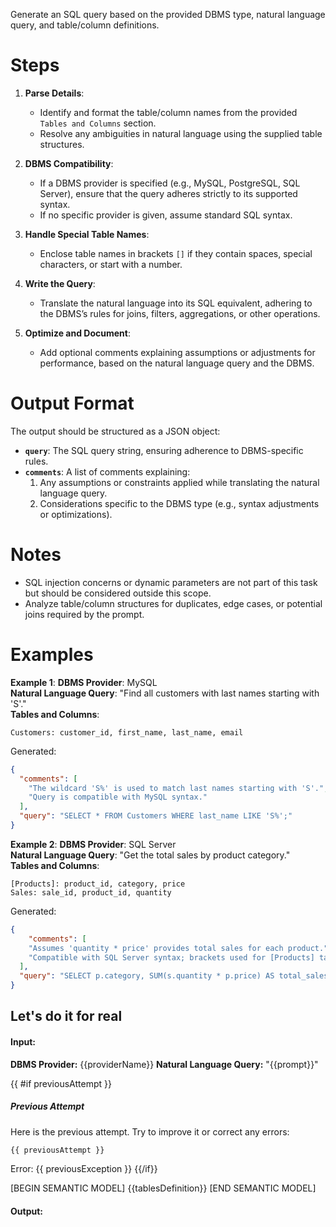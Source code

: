 ﻿Generate an SQL query based on the provided DBMS type, natural language query, and table/column definitions.

# Steps

1. **Parse Details**:
   - Identify and format the table/column names from the provided `Tables and Columns` section.
   - Resolve any ambiguities in natural language using the supplied table structures.

2. **DBMS Compatibility**:
   - If a DBMS provider is specified (e.g., MySQL, PostgreSQL, SQL Server), ensure that the query adheres strictly to its supported syntax.
   - If no specific provider is given, assume standard SQL syntax.

3. **Handle Special Table Names**:
   - Enclose table names in brackets `[]` if they contain spaces, special characters, or start with a number.

4. **Write the Query**:
   - Translate the natural language into its SQL equivalent, adhering to the DBMS’s rules for joins, filters, aggregations, or other operations.

5. **Optimize and Document**:
   - Add optional comments explaining assumptions or adjustments for performance, based on the natural language query and the DBMS.

# Output Format

The output should be structured as a JSON object:
- **`query`**: The SQL query string, ensuring adherence to DBMS-specific rules.
- **`comments`**: A list of comments explaining:
  1. Any assumptions or constraints applied while translating the natural language query.
  2. Considerations specific to the DBMS type (e.g., syntax adjustments or optimizations).

# Notes

- SQL injection concerns or dynamic parameters are not part of this task but should be considered outside this scope.
- Analyze table/column structures for duplicates, edge cases, or potential joins required by the prompt.

# Examples

**Example 1**:
**DBMS Provider**: MySQL  
**Natural Language Query**: "Find all customers with last names starting with 'S'."  
**Tables and Columns**:
```
Customers: customer_id, first_name, last_name, email
```
Generated:
```json
{
  "comments": [
    "The wildcard 'S%' is used to match last names starting with 'S'.",
    "Query is compatible with MySQL syntax."
  ],
  "query": "SELECT * FROM Customers WHERE last_name LIKE 'S%';"
}
```

**Example 2**:
**DBMS Provider**: SQL Server  
**Natural Language Query**: "Get the total sales by product category."  
**Tables and Columns**:
```
[Products]: product_id, category, price
Sales: sale_id, product_id, quantity
```
Generated:
```json
{  
    "comments": [
    "Assumes 'quantity * price' provides total sales for each product.",
    "Compatible with SQL Server syntax; brackets used for [Products] table."
  ],
  "query": "SELECT p.category, SUM(s.quantity * p.price) AS total_sales FROM [Products] p INNER JOIN Sales s ON p.product_id = s.product_id GROUP BY p.category;"
}
```

## Let's do it for real

#### Input:
**DBMS Provider:** {{providerName}}
**Natural Language Query:** "{{prompt}}"


{{ #if previousAttempt }}
##### Previous Attempt
Here is the previous attempt. Try to improve it or correct any errors:
```sql
{{ previousAttempt }}
```
Error: {{ previousException }}
{{/if}}

[BEGIN SEMANTIC MODEL]
{{tablesDefinition}}
[END SEMANTIC MODEL]

#### Output: